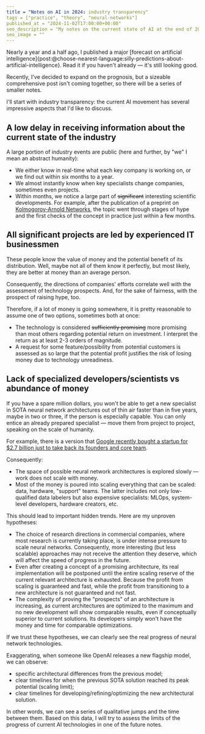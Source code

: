 ```yaml
---
title = "Notes on AI in 2024: industry transparency"
tags = ["practice", "theory", "neural-networks"]
published_at = "2024-11-02T17:00:00+00:00"
seo_description = "My notes on the current state of AI at the end of 2024, this part is about industry transparency."
seo_image = ""
---
```


Nearly a year and a half ago, I published a major [forecast on artificial intelligence]{post:@choose-nearest-language:silly-predictions-about-artificial-intelligence}. Read it if you haven't already — it's still looking good.

Recently, I've decided to expand on the prognosis, but a sizeable comprehensive post isn't coming together, so there will be a series of smaller notes.

I'll start with industry transparency: the current AI movement has several impressive aspects that I'd like to discuss.

<!-- more -->

## A low delay in receiving information about the current state of the industry

A large portion of industry events are public (here and further, by "we" I mean an abstract humanity):

- We either know in real-time what each key company is working on, or we find out within six months to a year.
- We almost instantly know when key specialists change companies, sometimes even projects.
- Within months, we notice a large part of ~~significant~~ interesting scientific developments. For example, after the publication of a preprint on [Kolmogorov-Arnold Networks](https://arxiv.org/abs/2404.19756), the topic went through stages of hype and the first checks of the concept in practice just within a few months.

## All significant projects are led by experienced IT businessmen

These people know the value of money and the potential benefit of its distribution. Well, maybe not all of them know it perfectly, but most likely, they are better at money than an average person.

Consequently, the directions of companies' efforts correlate well with the assessment of technology prospects. And, for the sake of fairness, with the prospect of raising hype, too.

Therefore, if a lot of money is going somewhere, it is pretty reasonable to assume one of two options, sometimes both at once:

- The technology is considered ~~sufficiently promising~~ more promising than most others regarding potential return on investment. I interpret the return as at least 2-3 orders of magnitude.
- A request for some feature/possibility from potential customers is assessed as so large that the potential profit justifies the risk of losing money due to technology unreadiness.

## Lack of specialized developers/scientists vs abundance of money

If you have a spare million dollars, you won't be able to get a new specialist in SOTA neural network architectures out of thin air faster than in five years, maybe in two or three, if the person is especially capable. You can only entice an already prepared specialist — move them from project to project, speaking on the scale of humanity.

For example, there is a version that [Google recently bought a startup for $2.7 billion just to take back its founders and core team](https://www.linkedin.com/pulse/analyzing-googles-characterai-acquisition-sramana-mitra-iramc/).

Consequently:

- The space of possible neural network architectures is explored slowly — work does not scale with money.
- Most of the money is poured into scaling everything that can be scaled: data, hardware, "support" teams. The latter includes not only low-qualified data labelers but also expensive specialists: MLOps, system-level developers, hardware creators, etc.

This should lead to important hidden trends. Here are my unproven hypotheses:

- The choice of research directions in commercial companies, where most research is currently taking place, is under intense pressure to scale neural networks. Consequently, more interesting (but less scalable) approaches may not receive the attention they deserve, which will affect the speed of progress in the future.
- Even after creating a concept of a promising architecture, its real implementation will be postponed until the entire scaling reserve of the current relevant architecture is exhausted. Because the profit from scaling is guaranteed and fast, while the profit from transitioning to a new architecture is not guaranteed and not fast.
- The complexity of proving the "prospects" of an architecture is increasing, as current architectures are optimized to the maximum and no new development will show comparable results, even if conceptually superior to current solutions. Its developers simply won't have the money and time for comparable optimizations.

If we trust these hypotheses, we can clearly see the real progress of neural network technologies.

Exaggerating, when someone like OpenAI releases a new flagship model, we can observe:

- specific architectural differences from the previous model;
- clear timelines for when the previous SOTA solution reached its peak potential (scaling limit);
- clear timelines for developing/refining/optimizing the new architectural solution.

In other words, we can see a series of qualitative jumps and the time between them. Based on this data, I will try to assess the limits of the progress of current AI technologies in one of the future notes.
